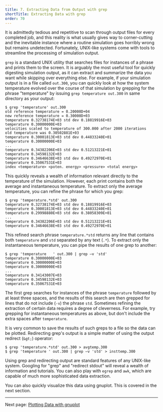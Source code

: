 ```yaml
---
title: 7. Extracting Data from Output with grep
shortTitle: Extracting Data with grep
order: 70
---
```


It is admittedly tedious and repetitive to scan through output files for every
completed job, and this reality is what usually gives way to corner-cutting
and the inevitable instance where a routine simulation goes horribly wrong but
remains undetected. Fortunately, UNIX-like systems come with tools to
streamline the processing of simulation output.

`grep` is a standard UNIX utility that searches files for instances of a
phrase and prints them to the screen. It is arguably the most useful tool for
quickly digesting simulation output, as it can extract and summarize the data
you want while skipping over everything else. For example, if your simulation
output is in a file called `out.300`, you can quickly look at how the system
temperature evolved over the course of that simulation by grepping for the
phrase "temperature" by issuing `grep temperature out.300` in same directory
as your output:

```
$ grep 'temperature' out.300
old reference temperature = 0.20000D+04
new reference temperature = 0.30000D+03
temperature 0.32738174E+03 std dev 0.18819916E+03
temperature 0.30000000E+03
velocities scaled to temperature of 300.000 after 2000 iterations
old temperature was 0.30502881E+03
temperature 0.30001813E+03 std dev 0.44833240E+01
temperature 0.30000000E+03
...
temperature 0.34382206E+03 std dev 0.51213221E+01
temperature 0.34598132E+03
temperature 0.34646638E+03 std dev 0.49272970E+01
temperature 0.35067531E+03
index <temperature> <poten. energy> <pressure> <total energy>
```

This quickly reveals a wealth of information relevant directly to the
temperature of the simulation. However, each print contains both the average
and instantaneous temperature. To extract only the average temperature, you
can refine the phrase for which you grep:

```
$ grep 'temperature.*std' out.300
temperature 0.32738174E+03 std dev 0.18819916E+03
temperature 0.30001813E+03 std dev 0.44833240E+01
temperature 0.29998880E+03 std dev 0.38058309E+01
...
temperature 0.34382206E+03 std dev 0.51213221E+01
temperature 0.34646638E+03 std dev 0.49272970E+01
```

This refined search phrase `temperature.*std` returns any line that contains
both `temperature` and `std` separated by any text (`.*`). To extract only the
instantaneous temperature, you can pipe the results of one grep to another:

```
$ grep 'temperature   ' out.300 | grep –v 'std'
temperature 0.30000000E+03
temperature 0.30000000E+03
temperature 0.30000000E+03
...
temperature 0.34143007E+03
temperature 0.34598132E+03
temperature 0.35067531E+03
```

The first grep searches for instances of the phrase `temperature` followed by at
least three spaces, and the results of this search are then grepped for lines
that do not include (`-v`) the phrase `std`. Sometimes refining the extraction
of certain data requires a degree of cleverness. For example, try grepping for
instantaneous temperatures as above, but don't include the extra spaces after
`temperature`.

It is very common to save the results of such greps to a file so the data can
be plotted. Redirecting grep's output is a simple matter of using the output
redirect (`&gt;`) operator:

```
$ grep 'temperature.*std' out.300 > avgtemp.300
$ grep 'temperature ' out.300 | grep –v 'std' > insttemp.300
```

Using grep and redirecting output are standard features of any UNIX-like system.
Googling for "grep" and "redirect stdout" will reveal a wealth of information
and tutorials. You can also play with `egrep` and `awk`, which are capable of
much more sophisticated data extraction.

You can also quickly visualize this data using gnuplot.  This is covered in the
next section.

---
Next page: [Plotting Data with gnuplot](8-gnuplot.html)
